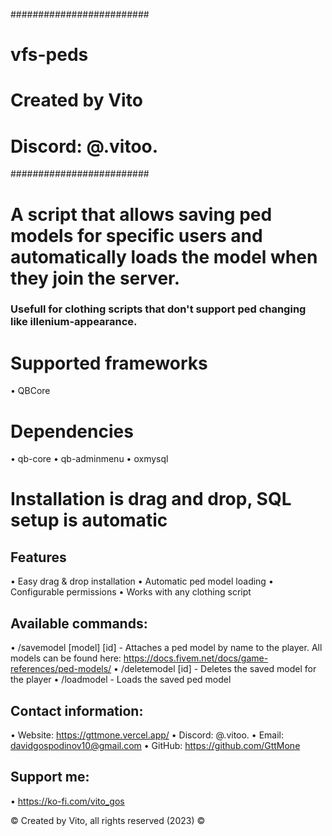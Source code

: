 #########################
#       vfs-peds        #
#                       #
#    Created by Vito    #
#    Discord: @.vitoo.  #
#########################

# A script that allows saving ped models for specific users and automatically loads the model when they join the server.
### Usefull for clothing scripts that don't support ped changing like illenium-appearance.

# Supported frameworks
• QBCore

# Dependencies
• qb-core
• qb-adminmenu
• oxmysql

# Installation is drag and drop, SQL setup is automatic

## Features
• Easy drag & drop installation
• Automatic ped model loading
• Configurable permissions
• Works with any clothing script

## Available commands:
• /savemodel [model] [id] - Attaches a ped model by name to the player. All models can be found here: https://docs.fivem.net/docs/game-references/ped-models/
• /deletemodel [id] - Deletes the saved model for the player
• /loadmodel - Loads the saved ped model

## Contact information:
• Website: https://gttmone.vercel.app/
• Discord: @.vitoo.
• Email: davidgospodinov10@gmail.com
• GitHub: https://github.com/GttMone

## Support me:
• https://ko-fi.com/vito_gos

©️ Created by Vito, all rights reserved (2023) ©️